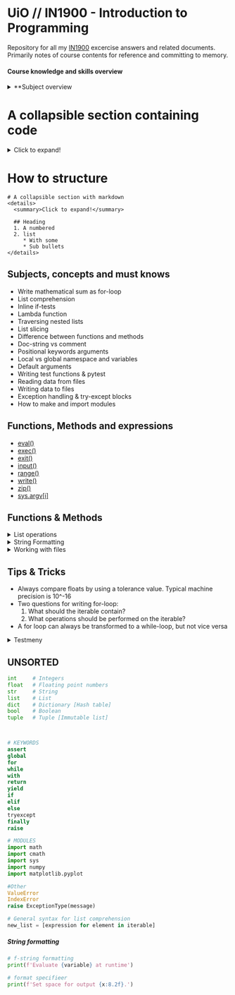 # UiO // IN1900 - Introduction to Programming
Repository for all my [IN1900](https://www.uio.no/studier/emner/matnat/ifi/IN1900/index-eng.html)
excercise answers and related documents. Primarily notes of course contents for
reference and committing to memory.

#### Course knowledge and skills overview
<details>
  <summary>**Subject overview</summary>

  ## Heading
  1. A numbered
  2. list
     * With some
     * Sub bullets
</details>

# A collapsible section containing code
<details>
  <summary>Click to expand!</summary>

  ```javascript
    function logSometing(something) {
      console.log(`Logging: ${something}`);
    }
  ```
</details>

# How to structure
```
# A collapsible section with markdown
<details>
  <summary>Click to expand!</summary>

  ## Heading
  1. A numbered
  2. list
     * With some
     * Sub bullets
</details>
```


## Subjects, concepts and must knows

* Write mathematical sum as for-loop
* List comprehension
* Inline if-tests
* Lambda function
* Traversing nested lists
* List slicing
* Difference between functions and methods
* Doc-string vs comment
* Positional keywords arguments
* Local vs global namespace and variables
* Default arguments
* Writing test functions & pytest
* Reading data from files
* Writing data to files
* Exception handling & try-except blocks
* How to make and import modules

## Functions, Methods and expressions
* [eval()]()
* [exec()]()
* [exit()]()
* [input()]()
* [range()]()
* [write()]()
* [zip()]()
* [sys.argv[i]]()

## Functions & Methods
<details>
    <summary>List operations</summary>

    ```python
        # new_list = [expression for element in iterable]
        my_list = [x**2 for x in range(10)]
    ```

    #### Functions & Methods
    * .append()
    * .split()
    2. len()
    2. Format specifier
</details>

<details>
    <summary>String Formatting</summary>

    1. F-string formatting
    2. Format specifier
    3. print()
</details>

<details>
    <summary>Working with files</summary>

    * close()
    * open()
    * [.read()]()
    * [.readlines()]()

</details>


## Tips & Tricks
* Always compare floats by using a tolerance value. Typical machine precision is 10^-16
* Two questions for writing for-loop:
   1. What should the iterable contain?
   2. What operations should be performed on the iterable?
* A for loop can always be transformed to a while-loop, but not vice versa

<details>
    <summary>
        Testmeny
    </summary>
    * Bullet 1
    * Bullet 2
</details>



## UNSORTED
```python
int     # Integers  
float   # Floating point numbers
str     # String
list    # List
dict    # Dictionary [Hash table]
bool    # Boolean
tuple   # Tuple [Immutable list]



# KEYWORDS
assert
global
for
while
with
return
yield
if
elif
else
tryexcept
finally
raise

# MODULES
import math
import cmath
import sys
import numpy
import matplotlib.pyplot

#Other
ValueError
IndexError
raise ExceptionType(message)

```



```python
# General syntax for list comprehension
new_list = [expression for element in iterable]
````


##### String formatting
```python
# f-string formatting
print(f'Evaluate {variable} at runtime')

# format specifieer
print(f'Set space for output {x:8.2f}.')
```
